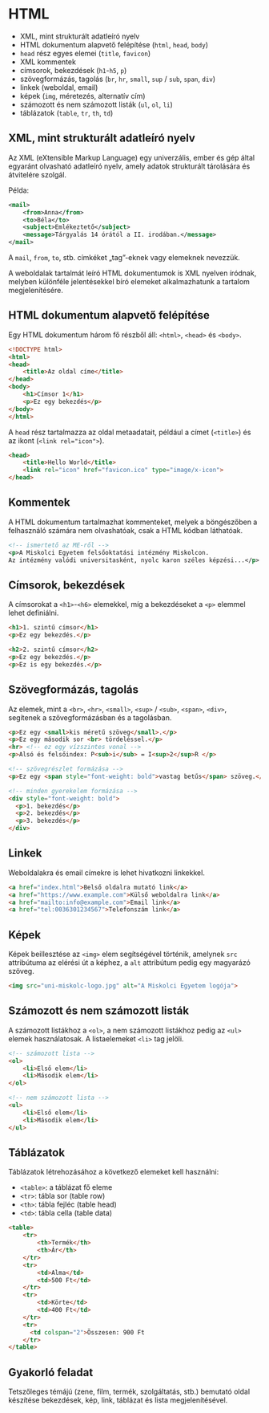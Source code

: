 # HTML

* XML, mint strukturált adatleíró nyelv
* HTML dokumentum alapvető felépítése (`html`, `head`, `body`)
* `head` rész egyes elemei (`title`, `favicon`)
* XML kommentek
* címsorok, bekezdések (`h1`-`h5`, `p`)
* szövegformázás, tagolás (`br`, `hr`, `small`, `sup` / `sub`, `span`, `div`)
* linkek (weboldal, email)
* képek (`img`, méretezés, alternatív cím)
* számozott és nem számozott listák (`ul`, `ol`, `li`)
* táblázatok (`table`, `tr`, `th`, `td`)

## XML, mint strukturált adatleíró nyelv

Az XML (eXtensible Markup Language) egy univerzális, ember és gép által egyaránt olvasható adatleíró nyelv, amely adatok strukturált tárolására és átvitelére szolgál.

Példa:
```xml
<mail>
    <from>Anna</from>
    <to>Béla</to>
    <subject>Emlékeztető</subject>
    <message>Tárgyalás 14 órától a II. irodában.</message>
</mail>
```

A `mail`, `from`, `to`, stb. címkéket „tag”-eknek vagy elemeknek nevezzük.

A weboldalak tartalmát leíró HTML dokumentumok is XML nyelven íródnak, melyben különféle jelentésekkel bíró elemeket alkalmazhatunk a tartalom megjelenítésére.

## HTML dokumentum alapvető felépítése

Egy HTML dokumentum három fő részből áll: `<html>`, `<head>` és `<body>`.

```html
<!DOCTYPE html>
<html>
<head>
    <title>Az oldal címe</title>
</head>
<body>
    <h1>Címsor 1</h1>
    <p>Ez egy bekezdés</p>
</body>
</html>
```

A `head` rész tartalmazza az oldal metaadatait, például a címet (`<title>`) és az ikont (`<link rel="icon">`).

```html
<head>
    <title>Hello World</title>
    <link rel="icon" href="favicon.ico" type="image/x-icon">
</head>
```

## Kommentek

A HTML dokumentum tartalmazhat kommenteket, melyek a böngészőben a felhasználó számára nem olvashatóak, csak a HTML kódban láthatóak.

```xml
<!-- ismertető az ME-ről -->
<p>A Miskolci Egyetem felsőoktatási intézmény Miskolcon.
Az intézmény valódi universitasként, nyolc karon széles képzési...</p>
```

## Címsorok, bekezdések

A címsorokat a `<h1>`-`<h6>` elemekkel, míg a bekezdéseket a `<p>` elemmel lehet definiálni.

```html
<h1>1. szintű címsor</h1>
<p>Ez egy bekezdés.</p>

<h2>2. szintű címsor</h2>
<p>Ez egy bekezdés.</p>
<p>Ez is egy bekezdés.</p>
```

## Szövegformázás, tagolás

Az elemek, mint a `<br>`, `<hr>`, `<small>`, `<sup>` / `<sub>`, `<span>`, `<div>`, segítenek a szövegformázásban és a tagolásban.

```html
<p>Ez egy <small>kis méretű szöveg</small>.</p>
<p>Ez egy második sor <br> tördeléssel.</p>
<hr> <!-- ez egy vízszintes vonal -->
<p>Alsó és felsőindex: P<sub>i</sub> = I<sup>2</sup>R </p>

<!-- szövegrészlet formázása -->
<p>Ez egy <span style="font-weight: bold">vastag betűs</span> szöveg.</p>

<!-- minden gyerekelem formázása -->
<div style="font-weight: bold">
  <p>1. bekezdés</p>
  <p>2. bekezdés</p>
  <p>3. bekezdés</p>
</div>
```

## Linkek

Weboldalakra és email címekre is lehet hivatkozni linkekkel.

```html
<a href="index.html">Belső oldalra mutató link</a>
<a href="https://www.example.com">Külső weboldalra link</a>
<a href="mailto:info@example.com">Email link</a>
<a href="tel:0036301234567">Telefonszám link</a>
```

## Képek

Képek beillesztése az `<img>` elem segítségével történik, amelynek `src` attribútuma az elérési út a képhez, a `alt` attribútum pedig egy magyarázó szöveg.

```html
<img src="uni-miskolc-logo.jpg" alt="A Miskolci Egyetem logója">
```

## Számozott és nem számozott listák

A számozott listákhoz a `<ol>`, a nem számozott listákhoz pedig az `<ul>` elemek használatosak. A listaelemeket `<li>` tag jelöli.

```html
<!-- számozott lista -->
<ol>
    <li>Első elem</li>
    <li>Második elem</li>
</ol>

<!-- nem számozott lista -->
<ul>
    <li>Első elem</li>
    <li>Második elem</li>
</ul>
```

## Táblázatok

Táblázatok létrehozásához a következő elemeket kell használni:
  * `<table>`: a táblázat fő eleme
  * `<tr>`: tábla sor (table row)
  * `<th>`: tábla fejléc (table head)
  * `<td>`: tábla cella (table data)

```html
<table>
    <tr>
        <th>Termék</th>
        <th>Ár</th>
    </tr>
    <tr>
        <td>Alma</td>
        <td>500 Ft</td>
    </tr>
    <tr>
        <td>Körte</td>
        <td>400 Ft</td>
    </tr>
    <tr>
      <td colspan="2">Összesen: 900 Ft
    </tr>
</table>
```

## Gyakorló feladat

Tetszőleges témájú (zene, film, termék, szolgáltatás, stb.) bemutató oldal készítése bekezdések, kép, link, táblázat és lista megjelenítésével.

